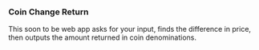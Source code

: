 ### Coin Change Return

This soon to be web app asks for your input, finds the difference in price, then outputs the amount returned in coin denominations.